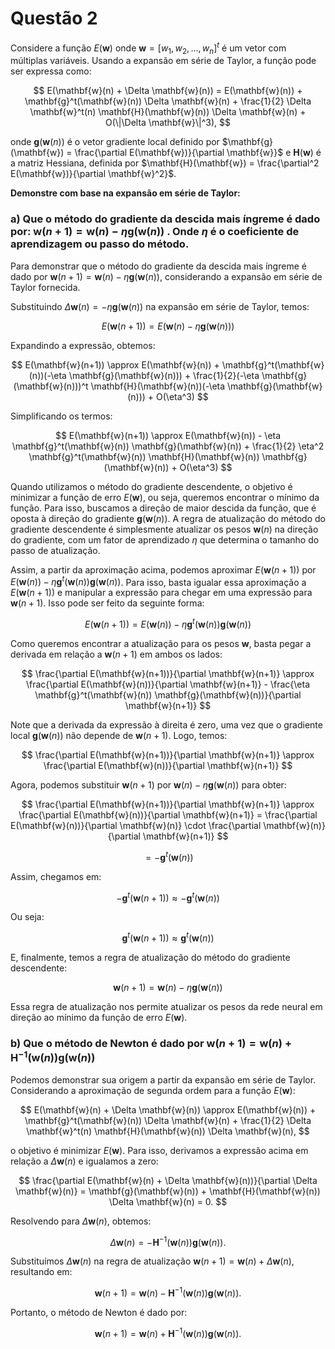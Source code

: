 # Questão 2

Considere a função $E(\mathbf{w})$ onde $\mathbf{w} = [w_1, w_2, \dots, w_n]^t$ é um vetor com múltiplas variáveis. Usando a expansão em série de Taylor, a função pode ser expressa como:

$$
E(\mathbf{w}(n) + \Delta \mathbf{w}(n)) = E(\mathbf{w}(n)) + \mathbf{g}^t(\mathbf{w}(n)) \Delta \mathbf{w}(n) + \frac{1}{2} \Delta \mathbf{w}^t(n) \mathbf{H}(\mathbf{w}(n)) \Delta \mathbf{w}(n) + O(\|\Delta \mathbf{w}\|^3),
$$

onde $\mathbf{g}(\mathbf{w}(n))$ é o vetor gradiente local definido por $\mathbf{g}(\mathbf{w}) = \frac{\partial E(\mathbf{w})}{\partial \mathbf{w}}$ e $\mathbf{H}(\mathbf{w})$ é a matriz Hessiana, definida por $\mathbf{H}(\mathbf{w}) = \frac{\partial^2 E(\mathbf{w})}{\partial \mathbf{w}^2}$.

**Demonstre com base na expansão em série de Taylor:**

### a) Que o método do gradiente da descida mais íngreme é dado por: $\mathbf{w}(n+1) = \mathbf{w}(n) - \eta \mathbf{g}(\mathbf{w}(n))$ . Onde $\eta$ é o coeficiente de aprendizagem ou passo do método.

Para demonstrar que o método do gradiente da descida mais íngreme é dado por $\mathbf{w}(n+1) = \mathbf{w}(n) - \eta \mathbf{g}(\mathbf{w}(n))$, considerando a expansão em série de Taylor fornecida.

Substituindo $\Delta \mathbf{w}(n) = -\eta \mathbf{g}(\mathbf{w}(n))$ na expansão em série de Taylor, temos:

$$
E(\mathbf{w}(n+1)) = E(\mathbf{w}(n) - \eta \mathbf{g}(\mathbf{w}(n)))
$$

Expandindo a expressão, obtemos:

$$
E(\mathbf{w}(n+1)) \approx E(\mathbf{w}(n)) + \mathbf{g}^t(\mathbf{w}(n))(-\eta \mathbf{g}(\mathbf{w}(n))) + \frac{1}{2}(-\eta \mathbf{g}(\mathbf{w}(n)))^t \mathbf{H}(\mathbf{w}(n))(-\eta \mathbf{g}(\mathbf{w}(n))) + O(\eta^3)
$$

Simplificando os termos:

$$
E(\mathbf{w}(n+1)) \approx E(\mathbf{w}(n)) - \eta \mathbf{g}^t(\mathbf{w}(n)) \mathbf{g}(\mathbf{w}(n)) + \frac{1}{2} \eta^2 \mathbf{g}^t(\mathbf{w}(n)) \mathbf{H}(\mathbf{w}(n)) \mathbf{g}(\mathbf{w}(n)) + O(\eta^3)
$$

Quando utilizamos o método do gradiente descendente, o objetivo é minimizar a função de erro $E(\mathbf{w})$, ou seja, queremos encontrar o mínimo da função. Para isso, buscamos a direção de maior descida da função, que é oposta à direção do gradiente $\mathbf{g}(\mathbf{w}(n))$. A regra de atualização do método do gradiente descendente é simplesmente atualizar os pesos $\mathbf{w}(n)$ na direção do gradiente, com um fator de aprendizado $\eta$ que determina o tamanho do passo de atualização.

Assim, a partir da aproximação acima, podemos aproximar $E(\mathbf{w}(n+1))$ por $E(\mathbf{w}(n)) - \eta \mathbf{g}^t(\mathbf{w}(n)) \mathbf{g}(\mathbf{w}(n))$. Para isso, basta igualar essa aproximação a $E(\mathbf{w}(n+1))$ e manipular a expressão para chegar em uma expressão para $\mathbf{w}(n+1)$. Isso pode ser feito da seguinte forma:

$$
E(\mathbf{w}(n+1)) = E(\mathbf{w}(n)) - \eta \mathbf{g}^t(\mathbf{w}(n)) \mathbf{g}(\mathbf{w}(n))
$$

Como queremos encontrar a atualização para os pesos $\mathbf{w}$, basta pegar a derivada em relação a $\mathbf{w}(n+1)$ em ambos os lados:

$$
\frac{\partial E(\mathbf{w}(n+1))}{\partial \mathbf{w}(n+1)} \approx \frac{\partial E(\mathbf{w}(n))}{\partial \mathbf{w}(n+1)} - \frac{\eta \mathbf{g}^t(\mathbf{w}(n)) \mathbf{g}(\mathbf{w}(n))}{\partial \mathbf{w}(n+1)}
$$

Note que a derivada da expressão à direita é zero, uma vez que o gradiente local $\mathbf{g}(\mathbf{w}(n))$ não depende de $\mathbf{w}(n+1)$. Logo, temos:

$$
\frac{\partial E(\mathbf{w}(n+1))}{\partial \mathbf{w}(n+1)} \approx \frac{\partial E(\mathbf{w}(n))}{\partial \mathbf{w}(n+1)}
$$

Agora, podemos substituir $\mathbf{w}(n+1)$ por $\mathbf{w}(n) - \eta \mathbf{g}(\mathbf{w}(n))$ para obter:

$$
\frac{\partial E(\mathbf{w}(n+1))}{\partial \mathbf{w}(n+1)} \approx \frac{\partial E(\mathbf{w}(n))}{\partial \mathbf{w}(n+1)} = \frac{\partial E(\mathbf{w}(n))}{\partial \mathbf{w}(n)} \cdot \frac{\partial \mathbf{w}(n)}{\partial \mathbf{w}(n+1)}
$$

$$
= -\mathbf{g}^t(\mathbf{w}(n))
$$

Assim, chegamos em:

$$
-\mathbf{g}^t(\mathbf{w}(n+1)) \approx -\mathbf{g}^t(\mathbf{w}(n))
$$

Ou seja:

$$
\mathbf{g}^t(\mathbf{w}(n+1)) \approx \mathbf{g}^t(\mathbf{w}(n))
$$

E, finalmente, temos a regra de atualização do método do gradiente descendente:

$$
\mathbf{w}(n+1) = \mathbf{w}(n) - \eta \mathbf{g}(\mathbf{w}(n))
$$

Essa regra de atualização nos permite atualizar os pesos da rede neural em direção ao mínimo da função de erro $E(\mathbf{w})$.

### b) Que o método de Newton é dado por $\mathbf{w}(n+1) = \mathbf{w}(n) + \mathbf{H}^{-1}(\mathbf{w}(n)) \mathbf{g}(\mathbf{w}(n))$

Podemos demonstrar sua origem a partir da expansão em série de Taylor. Considerando a aproximação de segunda ordem para a função $E(\mathbf{w})$:

$$
E(\mathbf{w}(n) + \Delta \mathbf{w}(n)) \approx E(\mathbf{w}(n)) + \mathbf{g}^t(\mathbf{w}(n)) \Delta \mathbf{w}(n) + \frac{1}{2} \Delta \mathbf{w}^t(n) \mathbf{H}(\mathbf{w}(n)) \Delta \mathbf{w}(n),
$$

o objetivo é minimizar $E(\mathbf{w})$. Para isso, derivamos a expressão acima em relação a $\Delta \mathbf{w}(n)$ e igualamos a zero:

$$
\frac{\partial E(\mathbf{w}(n) + \Delta \mathbf{w}(n))}{\partial \Delta \mathbf{w}(n)} = \mathbf{g}(\mathbf{w}(n)) + \mathbf{H}(\mathbf{w}(n)) \Delta \mathbf{w}(n) = 0.
$$

Resolvendo para $\Delta \mathbf{w}(n)$, obtemos:

$$
\Delta \mathbf{w}(n) = -\mathbf{H}^{-1}(\mathbf{w}(n)) \mathbf{g}(\mathbf{w}(n)).
$$

Substituímos $\Delta \mathbf{w}(n)$ na regra de atualização $\mathbf{w}(n+1) = \mathbf{w}(n) + \Delta \mathbf{w}(n)$, resultando em:

$$
\mathbf{w}(n+1) = \mathbf{w}(n) - \mathbf{H}^{-1}(\mathbf{w}(n)) \mathbf{g}(\mathbf{w}(n)).
$$

Portanto, o método de Newton é dado por:

$$
\mathbf{w}(n+1) = \mathbf{w}(n) + \mathbf{H}^{-1}(\mathbf{w}(n)) \mathbf{g}(\mathbf{w}(n)).
$$
